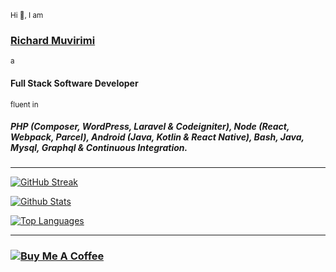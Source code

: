 <sup align="right">Hi :wave:, I am</sup>
### [Richard Muvirimi](https://tyganeutronics.com)
<sub>a</sub>
#### Full Stack Software Developer
<sup>fluent in</sup>
##### PHP (Composer, WordPress, Laravel & Codeigniter), Node (React, Webpack, Parcel), Android (Java, Kotlin & React Native), Bash, Java, Mysql, Graphql & Continuous Integration.
---

[![GitHub Streak](https://github-readme-streak-stats.herokuapp.com/?user=richard-muvirimi&theme=radical)](https://github.com/richard-muvirimi)

[![Github Stats](https://github-readme-stats.vercel.app/api?username=richard-muvirimi&count_private=true&show_icons=true&theme=radical)](https://github.com/richard-muvirimi)

[![Top Languages](https://github-readme-stats.vercel.app/api/top-langs/?username=richard-muvirimi&count_private=true&layout=compact&theme=radical)](https://github.com/richard-muvirimi)

---

### [![Buy Me A Coffee](https://img.shields.io/badge/-Buy%20Me%20A%20Coffee-000?&logo=buymeacoffee)](https://buymeacoffee.com/fpjyrXk)


